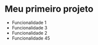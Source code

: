 # Meu primeiro projeto

* Funcionalidade 1
* Funcionalidade 3
* Funcionalidade 2
* Funcionalidade 45
